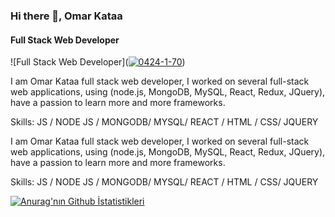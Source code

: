 ### Hi there 👋, Omar Kataa
#### Full Stack Web Developer
![Full Stack Web Developer](<a href="https://ibb.co/2SrrkBy"><img src="https://i.ibb.co/3vbbCH7/0424-1-70.jpg" alt="0424-1-70" border="0" /></a>)

I am Omar Kataa full stack web developer, I worked on several full-stack web applications, using (node.js, MongoDB, MySQL, React, Redux, JQuery), have a passion to learn more and more frameworks.

Skills: JS / NODE JS / MONGODB/ MYSQL/ REACT /  HTML / CSS/ JQUERY


I am Omar Kataa full stack web developer, I worked on several full-stack web applications, using (node.js, MongoDB, MySQL, React, Redux, JQuery), have a passion to learn more and more frameworks.

Skills: JS / NODE JS / MONGODB/ MYSQL/ REACT /  HTML / CSS/ JQUERY








[![Anurag'nın Github İstatistikleri](https://github-readme-stats.vercel.app/api?username=OmarKataa)](https://github.com/anuraghazra/github-readme-stats)


